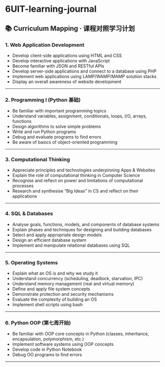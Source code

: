 # 6UIT-learning-journal

## 📚 Curriculum Mapping · 课程对照学习计划

### 1. Web Application Development

* Develop client-side applications using HTML and CSS
* Develop interactive applications with JavaScript
* Become familiar with JSON and RESTful APIs
* Develop server-side applications and connect to a database using PHP
* Implement web applications using LAMP/WAMP/MAMP solution stacks
* Display an overall awareness of website development

---

### 2. Programming I (Python 基础)

* Be familiar with important programming topics
* Understand variables, assignment, conditionals, loops, I/O, arrays, functions
* Design algorithms to solve simple problems
* Write and run Python programs
* Debug and evaluate programs to find errors
* Be aware of basics of object-oriented programming

---

### 3. Computational Thinking

* Appreciate principles and technologies underpinning Apps & Websites
* Explain the role of computational thinking in Computer Science
* Recognise and reflect on power and limitations of computational processes
* Research and synthesise “Big Ideas” in CS and reflect on their applications

---

### 4. SQL & Databases

* Analyse goals, functions, models, and components of database systems
* Explain phases and techniques for designing and building databases
* Select and apply appropriate design models
* Design an efficient database system
* Implement and manipulate relational databases using SQL

---

### 5. Operating Systems

* Explain what an OS is and why we study it
* Understand concurrency (scheduling, deadlock, starvation, IPC)
* Understand memory management (real and virtual memory)
* Define and apply file system concepts
* Demonstrate protection and security mechanisms
* Evaluate the complexity of building an OS
* Implement shell scripts using bash

---

### 6. Python OOP (第七周开始)

* Be familiar with OOP core concepts in Python (classes, inheritance, encapsulation, polymorphism, etc.)
* Implement software systems using OOP concepts
* Develop code in Python Notebook
* Debug OO programs to find errors

---

